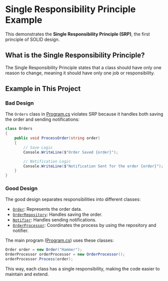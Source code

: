 # Single Responsibility Principle Example

This demonstrates the **Single Responsibility Principle (SRP)**, the first principle of SOLID design.

## What is the Single Responsibility Principle?

The Single Responsibility Principle states that a class should have only one reason to change, meaning it should have only one job or responsibility.

## Example in This Project

### Bad Design

The `Orders` class in [Program.cs](Program.cs) violates SRP because it handles both saving the order and sending notifications:

```csharp
class Orders
{
    public void ProcessOrder(string order)
    {
        // Save Logic
        Console.WriteLine($"Order Saved {order}");

        // Notification Logic
        Console.WriteLine($"Notification Sent for the order {order}");
    }
}
```

### Good Design

The good design separates responsibilities into different classes:

- [`Order`](Models/Order.cs): Represents the order data.
- [`OrderRepository`](Repository/OrderRepository.cs): Handles saving the order.
- [`Notifier`](Services/Notifier.cs): Handles sending notifications.
- [`OrderProcessor`](Services/OrderProcessor.cs): Coordinates the process by using the repository and notifier.

The main program ([Program.cs](Program.cs)) uses these classes:

```csharp
Order order = new Order("Hammer");
OrderProcessor orderProcessor = new OrderProcessor();
orderProcessor.Process(order);
```

This way, each class has a single responsibility, making the code easier to maintain and extend.
